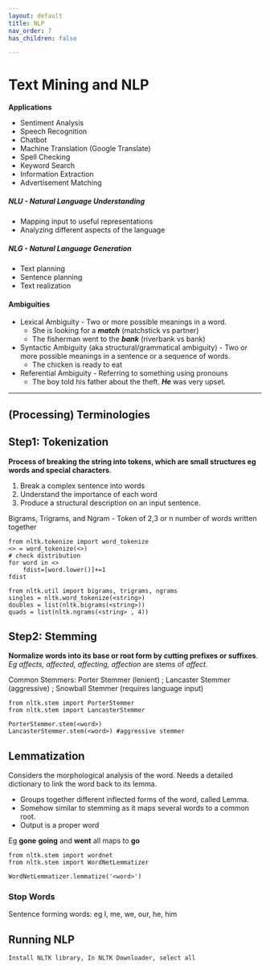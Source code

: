 ```yaml
---
layout: default
title: NLP
nav_order: 7
has_children: false

---
```

# Text Mining and NLP

**Applications**

* Sentiment Analysis
* Speech Recognition
* Chatbot
* Machine Translation (Google Translate)
* Spell Checking
* Keyword Search
* Information Extraction
* Advertisement Matching

##### NLU - Natural Language Understanding

* Mapping input to useful representations
* Analyzing different aspects of the language

##### NLG - Natural Language Generation

* Text planning
* Sentence planning
* Text realization

#### Ambiguities

* Lexical Ambiguity - Two or more possible meanings in a word.
  * She is looking for a **_match_** (matchstick vs partner)
  * The fisherman went to the **_bank_** (riverbank vs bank)
* Syntactic Ambiguity (aka structural/grammatical ambiguity) - Two or more possible meanings in a sentence or a sequence of words.
  * The chicken is ready to eat
* Referential Ambiguity - Referring to something using pronouns
  * The boy told his father about the theft. **_He_** was very upset.

***

## (Processing) Terminologies

## Step1: Tokenization

**Process of breaking the string into tokens, which are small structures eg words and special characters**.

1. Break a complex sentence into words
2. Understand the importance of each word
3. Produce a structural description on an input sentence.

Bigrams, Trigrams, and Ngram - Token of 2,3 or n number of words written together

    from nltk.tokenize import word_tokenize
    <> = word_tokenize(<>)
    # check distribution
    for word in <>
    	fdist=[word.lower()]+=1
    fdist
    
    from nltk.util import bigrams, trigrams, ngrams
    singles = nltk.word_tokenize(<string>)
    doubles = list(nltk.bigrams(<string>))
    quads = list(nltk.ngrams(<string> , 4))

## Step2: Stemming

**Normalize words into its base or root form by cutting prefixes or suffixes**. _Eg affects, affected, affecting, affection_ are stems of _affect_. 

Common Stemmers: Porter Stemmer (lenient) ; Lancaster Stemmer (aggressive) ; Snowball Stemmer (requires language input)

    from nltk.stem import PorterStemmer
    from nltk.stem import LancasterStemmer
    
    PorterStemmer.stem(<word>)
    LancasterStemmer.stem(<word>) #aggressive stemmer

## Lemmatization

Considers the morphological analysis of the word. Needs a detailed dictionary to link the word back to its lemma.

* Groups together different inflected forms of the word, called Lemma.
* Somehow similar to stemming as it maps several words to a common root.
* Output is a proper word

Eg **gone** **going** and **went** all maps to **go**

    from nltk.stem import wordnet
    from nltk.stem import WordNetLemmatizer
    
    WordNetLemmatizer.lemmatize('<word>')

### Stop Words

Sentence forming words: eg I, me, we, our, he, him 

## Running NLP

    Install NLTK library, In NLTK Downloader, select all